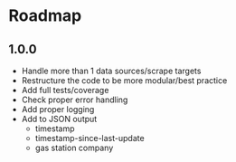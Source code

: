 # Roadmap

## 1.0.0

* Handle more than 1 data sources/scrape targets
* Restructure the code to be more modular/best practice
* Add full tests/coverage
* Check proper error handling
* Add proper logging
* Add to JSON output
  * timestamp
  * timestamp-since-last-update
  * gas station company
